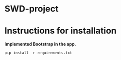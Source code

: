 # SWD-project

# Instructions for installation

**Implemented Bootstrap in the app.** <br/>

    pip install -r requirements.txt
